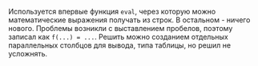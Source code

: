 Используется впервые функция ```eval```, через которую можно математические выражения получать из строк. В остальном - ничего нового. Проблемы возникли с выставлением пробелов, поэтому записал как ```f(...) = ...```. Решить можно созданием отдельных параллельных столбцов для вывода, типа таблицы, но решил не усложнять. 